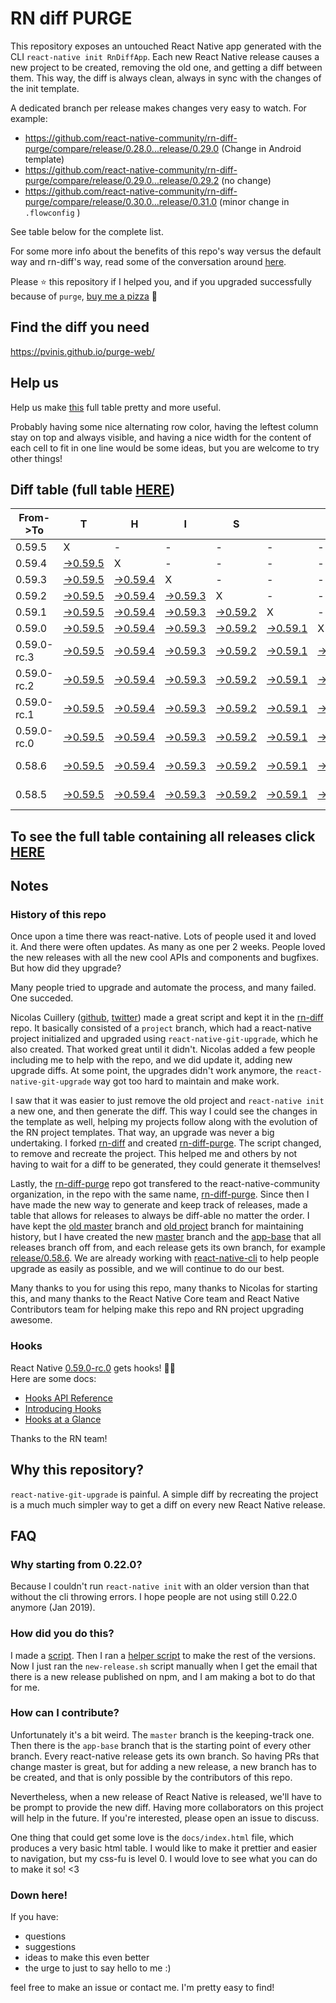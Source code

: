 # RN diff PURGE

This repository exposes an untouched React Native app generated with the CLI
`react-native init RnDiffApp`. Each new React Native release causes a new project to be created, removing the old one, and getting a diff between them. This way, the diff is always clean, always in sync with the changes of the init template.

A dedicated branch per release makes changes very easy
to watch. For example:

* https://github.com/react-native-community/rn-diff-purge/compare/release/0.28.0...release/0.29.0
(Change in Android template)
* https://github.com/react-native-community/rn-diff-purge/compare/release/0.29.0...release/0.29.2
(no change)
* https://github.com/react-native-community/rn-diff-purge/compare/release/0.30.0...release/0.31.0
(minor change in `.flowconfig` )

See table below for the complete list.

For some more info about the benefits of this repo's way versus the default way and rn-diff's way, read some of the conversation around [here](https://github.com/react-native-community/discussions-and-proposals/issues/68#issuecomment-452227478).

Please :star: this repository if I helped you, and if you upgraded successfully because of `purge`, [buy me a pizza](https://www.buymeacoffee.com/DGWwHVZ4s) :pizza:

## Find the diff you need
https://pvinis.github.io/purge-web/

## Help us
Help us make [this](https://react-native-community.github.io/rn-diff-purge) full table pretty and more useful.

Probably having some nice alternating row color, having the leftest column stay on top and always visible, and having a nice width for the content of each cell to fit in one line would be some ideas, but you are welcome to try other things!

## Diff table (full table [HERE](https://react-native-community.github.io/rn-diff-purge/))

| From->To    | T                                                                                                               | H                                                                                                               | I                                                                                                               | S                                                                                                               |                                                                                                                 | I                                                                                                               | S                                                                                                                         |                                                                                                                           | C                                                                                                                         | O                                                                                                                    | O                                                                                                          | L   |
| ----------- | --------------------------------------------------------------------------------------------------------------- | --------------------------------------------------------------------------------------------------------------- | --------------------------------------------------------------------------------------------------------------- | --------------------------------------------------------------------------------------------------------------- | --------------------------------------------------------------------------------------------------------------- | --------------------------------------------------------------------------------------------------------------- | ------------------------------------------------------------------------------------------------------------------------- | ------------------------------------------------------------------------------------------------------------------------- | ------------------------------------------------------------------------------------------------------------------------- | -------------------------------------------------------------------------------------------------------------------- | ---------------------------------------------------------------------------------------------------------- | --- |
| 0.59.5      | X                                                                                                               | -                                                                                                               | -                                                                                                               | -                                                                                                               | -                                                                                                               | -                                                                                                               | -                                                                                                                         | -                                                                                                                         | -                                                                                                                         | -                                                                                                                    | -                                                                                                          | -   |
| 0.59.4      | [->0.59.5](https://github.com/react-native-community/rn-diff-purge/compare/release/0.59.4..release/0.59.5)      | X                                                                                                               | -                                                                                                               | -                                                                                                               | -                                                                                                               | -                                                                                                               | -                                                                                                                         | -                                                                                                                         | -                                                                                                                         | -                                                                                                                    | -                                                                                                          | -   |
| 0.59.3      | [->0.59.5](https://github.com/react-native-community/rn-diff-purge/compare/release/0.59.3..release/0.59.5)      | [->0.59.4](https://github.com/react-native-community/rn-diff-purge/compare/release/0.59.3..release/0.59.4)      | X                                                                                                               | -                                                                                                               | -                                                                                                               | -                                                                                                               | -                                                                                                                         | -                                                                                                                         | -                                                                                                                         | -                                                                                                                    | -                                                                                                          | -   |
| 0.59.2      | [->0.59.5](https://github.com/react-native-community/rn-diff-purge/compare/release/0.59.2..release/0.59.5)      | [->0.59.4](https://github.com/react-native-community/rn-diff-purge/compare/release/0.59.2..release/0.59.4)      | [->0.59.3](https://github.com/react-native-community/rn-diff-purge/compare/release/0.59.2..release/0.59.3)      | X                                                                                                               | -                                                                                                               | -                                                                                                               | -                                                                                                                         | -                                                                                                                         | -                                                                                                                         | -                                                                                                                    | -                                                                                                          | -   |
| 0.59.1      | [->0.59.5](https://github.com/react-native-community/rn-diff-purge/compare/release/0.59.1..release/0.59.5)      | [->0.59.4](https://github.com/react-native-community/rn-diff-purge/compare/release/0.59.1..release/0.59.4)      | [->0.59.3](https://github.com/react-native-community/rn-diff-purge/compare/release/0.59.1..release/0.59.3)      | [->0.59.2](https://github.com/react-native-community/rn-diff-purge/compare/release/0.59.1..release/0.59.2)      | X                                                                                                               | -                                                                                                               | -                                                                                                                         | -                                                                                                                         | -                                                                                                                         | -                                                                                                                    | -                                                                                                          | -   |
| 0.59.0      | [->0.59.5](https://github.com/react-native-community/rn-diff-purge/compare/release/0.59.0..release/0.59.5)      | [->0.59.4](https://github.com/react-native-community/rn-diff-purge/compare/release/0.59.0..release/0.59.4)      | [->0.59.3](https://github.com/react-native-community/rn-diff-purge/compare/release/0.59.0..release/0.59.3)      | [->0.59.2](https://github.com/react-native-community/rn-diff-purge/compare/release/0.59.0..release/0.59.2)      | [->0.59.1](https://github.com/react-native-community/rn-diff-purge/compare/release/0.59.0..release/0.59.1)      | X                                                                                                               | -                                                                                                                         | -                                                                                                                         | -                                                                                                                         | -                                                                                                                    | -                                                                                                          | -   |
| 0.59.0-rc.3 | [->0.59.5](https://github.com/react-native-community/rn-diff-purge/compare/release/0.59.0-rc.3..release/0.59.5) | [->0.59.4](https://github.com/react-native-community/rn-diff-purge/compare/release/0.59.0-rc.3..release/0.59.4) | [->0.59.3](https://github.com/react-native-community/rn-diff-purge/compare/release/0.59.0-rc.3..release/0.59.3) | [->0.59.2](https://github.com/react-native-community/rn-diff-purge/compare/release/0.59.0-rc.3..release/0.59.2) | [->0.59.1](https://github.com/react-native-community/rn-diff-purge/compare/release/0.59.0-rc.3..release/0.59.1) | [->0.59.0](https://github.com/react-native-community/rn-diff-purge/compare/release/0.59.0-rc.3..release/0.59.0) | X                                                                                                                         | -                                                                                                                         | -                                                                                                                         | -                                                                                                                    | -                                                                                                          | -   |
| 0.59.0-rc.2 | [->0.59.5](https://github.com/react-native-community/rn-diff-purge/compare/release/0.59.0-rc.2..release/0.59.5) | [->0.59.4](https://github.com/react-native-community/rn-diff-purge/compare/release/0.59.0-rc.2..release/0.59.4) | [->0.59.3](https://github.com/react-native-community/rn-diff-purge/compare/release/0.59.0-rc.2..release/0.59.3) | [->0.59.2](https://github.com/react-native-community/rn-diff-purge/compare/release/0.59.0-rc.2..release/0.59.2) | [->0.59.1](https://github.com/react-native-community/rn-diff-purge/compare/release/0.59.0-rc.2..release/0.59.1) | [->0.59.0](https://github.com/react-native-community/rn-diff-purge/compare/release/0.59.0-rc.2..release/0.59.0) | [->0.59.0-rc.3](https://github.com/react-native-community/rn-diff-purge/compare/release/0.59.0-rc.2..release/0.59.0-rc.3) | X                                                                                                                         | -                                                                                                                         | -                                                                                                                    | -                                                                                                          | -   |
| 0.59.0-rc.1 | [->0.59.5](https://github.com/react-native-community/rn-diff-purge/compare/release/0.59.0-rc.1..release/0.59.5) | [->0.59.4](https://github.com/react-native-community/rn-diff-purge/compare/release/0.59.0-rc.1..release/0.59.4) | [->0.59.3](https://github.com/react-native-community/rn-diff-purge/compare/release/0.59.0-rc.1..release/0.59.3) | [->0.59.2](https://github.com/react-native-community/rn-diff-purge/compare/release/0.59.0-rc.1..release/0.59.2) | [->0.59.1](https://github.com/react-native-community/rn-diff-purge/compare/release/0.59.0-rc.1..release/0.59.1) | [->0.59.0](https://github.com/react-native-community/rn-diff-purge/compare/release/0.59.0-rc.1..release/0.59.0) | [->0.59.0-rc.3](https://github.com/react-native-community/rn-diff-purge/compare/release/0.59.0-rc.1..release/0.59.0-rc.3) | [->0.59.0-rc.2](https://github.com/react-native-community/rn-diff-purge/compare/release/0.59.0-rc.1..release/0.59.0-rc.2) | X                                                                                                                         | -                                                                                                                    | -                                                                                                          | -   |
| 0.59.0-rc.0 | [->0.59.5](https://github.com/react-native-community/rn-diff-purge/compare/release/0.59.0-rc.0..release/0.59.5) | [->0.59.4](https://github.com/react-native-community/rn-diff-purge/compare/release/0.59.0-rc.0..release/0.59.4) | [->0.59.3](https://github.com/react-native-community/rn-diff-purge/compare/release/0.59.0-rc.0..release/0.59.3) | [->0.59.2](https://github.com/react-native-community/rn-diff-purge/compare/release/0.59.0-rc.0..release/0.59.2) | [->0.59.1](https://github.com/react-native-community/rn-diff-purge/compare/release/0.59.0-rc.0..release/0.59.1) | [->0.59.0](https://github.com/react-native-community/rn-diff-purge/compare/release/0.59.0-rc.0..release/0.59.0) | [->0.59.0-rc.3](https://github.com/react-native-community/rn-diff-purge/compare/release/0.59.0-rc.0..release/0.59.0-rc.3) | [->0.59.0-rc.2](https://github.com/react-native-community/rn-diff-purge/compare/release/0.59.0-rc.0..release/0.59.0-rc.2) | [->0.59.0-rc.1](https://github.com/react-native-community/rn-diff-purge/compare/release/0.59.0-rc.0..release/0.59.0-rc.1) | X                                                                                                                    | -                                                                                                          | -   |
| 0.58.6      | [->0.59.5](https://github.com/react-native-community/rn-diff-purge/compare/release/0.58.6..release/0.59.5)      | [->0.59.4](https://github.com/react-native-community/rn-diff-purge/compare/release/0.58.6..release/0.59.4)      | [->0.59.3](https://github.com/react-native-community/rn-diff-purge/compare/release/0.58.6..release/0.59.3)      | [->0.59.2](https://github.com/react-native-community/rn-diff-purge/compare/release/0.58.6..release/0.59.2)      | [->0.59.1](https://github.com/react-native-community/rn-diff-purge/compare/release/0.58.6..release/0.59.1)      | [->0.59.0](https://github.com/react-native-community/rn-diff-purge/compare/release/0.58.6..release/0.59.0)      | [->0.59.0-rc.3](https://github.com/react-native-community/rn-diff-purge/compare/release/0.58.6..release/0.59.0-rc.3)      | [->0.59.0-rc.2](https://github.com/react-native-community/rn-diff-purge/compare/release/0.58.6..release/0.59.0-rc.2)      | [->0.59.0-rc.1](https://github.com/react-native-community/rn-diff-purge/compare/release/0.58.6..release/0.59.0-rc.1)      | [->0.59.0-rc.0](https://github.com/react-native-community/rn-diff-purge/compare/release/0.58.6..release/0.59.0-rc.0) | X                                                                                                          | -   |
| 0.58.5      | [->0.59.5](https://github.com/react-native-community/rn-diff-purge/compare/release/0.58.5..release/0.59.5)      | [->0.59.4](https://github.com/react-native-community/rn-diff-purge/compare/release/0.58.5..release/0.59.4)      | [->0.59.3](https://github.com/react-native-community/rn-diff-purge/compare/release/0.58.5..release/0.59.3)      | [->0.59.2](https://github.com/react-native-community/rn-diff-purge/compare/release/0.58.5..release/0.59.2)      | [->0.59.1](https://github.com/react-native-community/rn-diff-purge/compare/release/0.58.5..release/0.59.1)      | [->0.59.0](https://github.com/react-native-community/rn-diff-purge/compare/release/0.58.5..release/0.59.0)      | [->0.59.0-rc.3](https://github.com/react-native-community/rn-diff-purge/compare/release/0.58.5..release/0.59.0-rc.3)      | [->0.59.0-rc.2](https://github.com/react-native-community/rn-diff-purge/compare/release/0.58.5..release/0.59.0-rc.2)      | [->0.59.0-rc.1](https://github.com/react-native-community/rn-diff-purge/compare/release/0.58.5..release/0.59.0-rc.1)      | [->0.59.0-rc.0](https://github.com/react-native-community/rn-diff-purge/compare/release/0.58.5..release/0.59.0-rc.0) | [->0.58.6](https://github.com/react-native-community/rn-diff-purge/compare/release/0.58.5..release/0.58.6) | X   |

## To see the full table containing all releases click [HERE](https://react-native-community.github.io/rn-diff-purge/)

## Notes

### History of this repo

Once upon a time there was react-native. Lots of people used it and loved it. And there were often updates. As many as one per 2 weeks. People loved the new releases with all the new cool APIs and components and bugfixes. But how did they upgrade?

Many people tried to upgrade and automate the process, and many failed. One succeded.

Nicolas Cuillery ([github](https://github.com/ncuillery), [twitter](https://twitter.com/ncuillery)) made a great script and kept it in the [rn-diff](https://github.com/ncuillery/rn-diff) repo. It basically consisted of a `project` branch, which had a react-native project initialized and upgraded using `react-native-git-upgrade`, which he also created. That worked great until it didn't. Nicolas added a few people including me to help with the repo, and we did update it, adding new upgrade diffs. At some point, the upgrades didn't work anymore, the `react-native-git-upgrade` way got too hard to maintain and make work.

I saw that it was easier to just remove the old project and `react-native init` a new one, and then generate the diff. This way I could see the changes in the template as well, helping my projects follow along with the evolution of the RN project templates. That way, an upgrade was never a big undertaking. I forked [rn-diff](https://github.com/ncuillery/rn-diff) and created [rn-diff-purge](https://github.com/react-native-community/rn-diff-purge). The script changed, to remove and recreate the project. This helped me and others by not having to wait for a diff to be generated, they could generate it themselves!

Lastly, the [rn-diff-purge](https://github.com/react-native-community/rn-diff-purge) repo got transfered to the react-native-community organization, in the repo with the same name, [rn-diff-purge](https://github.com/react-native-community/rn-diff-purge). Since then I have made the new way to generate and keep track of releases, made a table that allows for releases to always be diff-able no matter the order. I have kept the [old master](https://github.com/react-native-community/rn-diff-purge/tree/old/master) branch and [old project](https://github.com/react-native-community/rn-diff-purge/tree/old/project) branch for maintaining history, but I have created the new [master](https://github.com/react-native-community/rn-diff-purge/tree/master) branch and the [app-base](https://github.com/react-native-community/rn-diff-purge/tree/app-base) that all releases branch off from, and each release gets its own branch, for example [release/0.58.6](https://github.com/react-native-community/rn-diff-purge/tree/release/0.58.6). We are already working with [react-native-cli](https://github.com/react-native-community/react-native-cli) to help people upgrade as easily as possible, and we will continue to do our best.

Many thanks to you for using this repo, many thanks to Nicolas for starting this, and many thanks to the React Native Core team and React Native Contributors team for helping make this repo and RN project upgrading awesome.

### Hooks
React Native [0.59.0-rc.0](https://github.com/react-native-community/rn-diff-purge#version-changes) gets hooks! 🎉🥳  
Here are some docs:
- [Hooks API Reference](https://reactjs.org/docs/hooks-reference.html)
- [Introducing Hooks](https://reactjs.org/docs/hooks-intro.html)
- [Hooks at a Glance](https://reactjs.org/docs/hooks-overview.html)

Thanks to the RN team!

## Why this repository?
`react-native-git-upgrade` is painful. A simple diff by recreating the project is a much much simpler way to get a diff on every new React Native release.

## FAQ

### Why starting from 0.22.0?

Because I couldn't run `react-native init` with an older version than that without the cli throwing errors. I hope people are not using still 0.22.0 anymore (Jan 2019).

### How did you do this?

I made a [script](https://github.com/react-native-community/rn-diff-purge/blob/master/new-release.sh). Then I ran a [helper script](https://github.com/react-native-community/rn-diff-purge/blob/master/new-release.sh) to make the rest of the versions.
Now I just ran the `new-release.sh` script manually when I get the email that there is a new release published on npm, and I am making a bot to do that for me.

### How can I contribute?

Unfortunately it's a bit weird. The `master` branch is the keeping-track one. Then there is the `app-base` branch that is the starting point of every other branch. Every react-native release gets its own branch. So having PRs that change master is great, but for adding a new release, a new branch has to be created, and that is only possible by the contributors of this repo.

Nevertheless, when a new release of React Native is released, we'll have to be prompt to provide
the new diff. Having more collaborators on this project will help in the future. If you're interested, please open an issue to discuss.

One thing that could get some love is the `docs/index.html` file, which produces a very basic html table. I would like to make it prettier and easier to navigation, but my css-fu is level 0. I would love to see what you can do to make it so! <3

### Down here!

If you have: 
- questions
- suggestions
- ideas to make this even better
- the urge to just to say hello to me :)

feel free to make an issue or contact me. I'm pretty easy to find!
